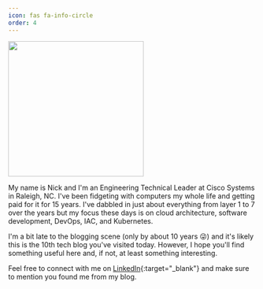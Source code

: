 ```yaml
---
icon: fas fa-info-circle
order: 4
---
```


<img src="{{ '/assets/about/pfp.png' | relative_url }}" width="275px">

My name is Nick and I'm an Engineering Technical Leader at Cisco Systems in Raleigh, NC. I've been fidgeting with computers my whole life and getting paid for it for 15 years. I've dabbled in just about everything from layer 1 to 7 over the years but my focus these days is on cloud architecture, software development, DevOps, IAC, and Kubernetes.

I'm a bit late to the blogging scene (only by about 10 years 😜) and it's likely this is the 10th tech blog you've visited today. However, I hope you'll find something useful here and, if not, at least something interesting.

Feel free to connect with me on [LinkedIn](https://www.linkedin.com/in/nicholascombs/){:target="_blank"} and make sure to mention you found me from my blog.
